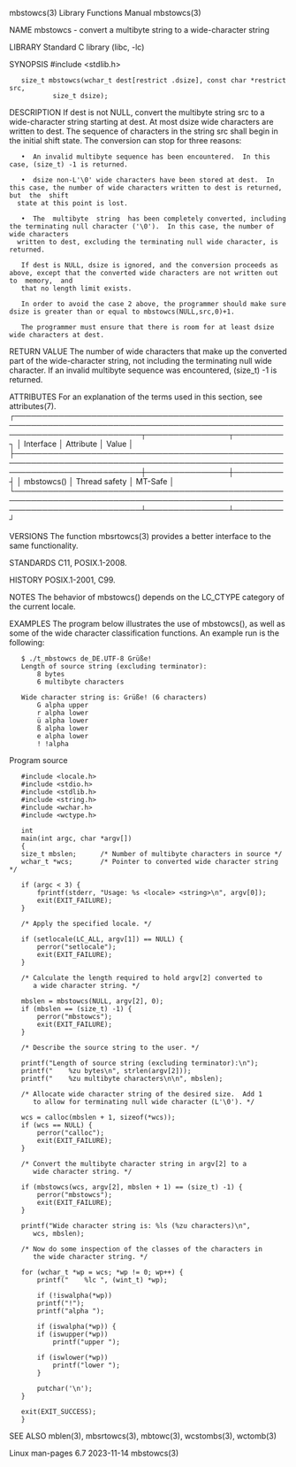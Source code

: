 mbstowcs(3)							   Library Functions Manual							   mbstowcs(3)

NAME
       mbstowcs - convert a multibyte string to a wide-character string

LIBRARY
       Standard C library (libc, -lc)

SYNOPSIS
       #include <stdlib.h>

       size_t mbstowcs(wchar_t dest[restrict .dsize], const char *restrict src,
		       size_t dsize);

DESCRIPTION
       If  dest is not NULL, convert the multibyte string src to a wide-character string starting at dest.  At most dsize wide characters are written to dest.
       The sequence of characters in the string src shall begin in the initial shift state.  The conversion can stop for three reasons:

       •  An invalid multibyte sequence has been encountered.  In this case, (size_t) -1 is returned.

       •  dsize non-L'\0' wide characters have been stored at dest.  In this case, the number of wide characters written to dest is returned,  but  the	 shift
	  state at this point is lost.

       •  The  multibyte  string  has been completely converted, including the terminating null character ('\0').  In this case, the number of wide characters
	  written to dest, excluding the terminating null wide character, is returned.

       If dest is NULL, dsize is ignored, and the conversion proceeds as above, except that the converted wide characters are not written out to  memory,  and
       that no length limit exists.

       In order to avoid the case 2 above, the programmer should make sure dsize is greater than or equal to mbstowcs(NULL,src,0)+1.

       The programmer must ensure that there is room for at least dsize wide characters at dest.

RETURN VALUE
       The  number  of wide characters that make up the converted part of the wide-character string, not including the terminating null wide character.	 If an
       invalid multibyte sequence was encountered, (size_t) -1 is returned.

ATTRIBUTES
       For an explanation of the terms used in this section, see attributes(7).
       ┌───────────────────────────────────────────────────────────────────────────────────────────────────────────────────────────┬───────────────┬─────────┐
       │ Interface														   │ Attribute	   │ Value   │
       ├───────────────────────────────────────────────────────────────────────────────────────────────────────────────────────────┼───────────────┼─────────┤
       │ mbstowcs()														   │ Thread safety │ MT-Safe │
       └───────────────────────────────────────────────────────────────────────────────────────────────────────────────────────────┴───────────────┴─────────┘

VERSIONS
       The function mbsrtowcs(3) provides a better interface to the same functionality.

STANDARDS
       C11, POSIX.1-2008.

HISTORY
       POSIX.1-2001, C99.

NOTES
       The behavior of mbstowcs() depends on the LC_CTYPE category of the current locale.

EXAMPLES
       The program below illustrates the use of mbstowcs(), as well as some of the wide character classification functions.  An example run is the following:

	   $ ./t_mbstowcs de_DE.UTF-8 Grüße!
	   Length of source string (excluding terminator):
	       8 bytes
	       6 multibyte characters

	   Wide character string is: Grüße! (6 characters)
	       G alpha upper
	       r alpha lower
	       ü alpha lower
	       ß alpha lower
	       e alpha lower
	       ! !alpha

   Program source

       #include <locale.h>
       #include <stdio.h>
       #include <stdlib.h>
       #include <string.h>
       #include <wchar.h>
       #include <wctype.h>

       int
       main(int argc, char *argv[])
       {
	   size_t mbslen;      /* Number of multibyte characters in source */
	   wchar_t *wcs;       /* Pointer to converted wide character string */

	   if (argc < 3) {
	       fprintf(stderr, "Usage: %s <locale> <string>\n", argv[0]);
	       exit(EXIT_FAILURE);
	   }

	   /* Apply the specified locale. */

	   if (setlocale(LC_ALL, argv[1]) == NULL) {
	       perror("setlocale");
	       exit(EXIT_FAILURE);
	   }

	   /* Calculate the length required to hold argv[2] converted to
	      a wide character string. */

	   mbslen = mbstowcs(NULL, argv[2], 0);
	   if (mbslen == (size_t) -1) {
	       perror("mbstowcs");
	       exit(EXIT_FAILURE);
	   }

	   /* Describe the source string to the user. */

	   printf("Length of source string (excluding terminator):\n");
	   printf("    %zu bytes\n", strlen(argv[2]));
	   printf("    %zu multibyte characters\n\n", mbslen);

	   /* Allocate wide character string of the desired size.  Add 1
	      to allow for terminating null wide character (L'\0'). */

	   wcs = calloc(mbslen + 1, sizeof(*wcs));
	   if (wcs == NULL) {
	       perror("calloc");
	       exit(EXIT_FAILURE);
	   }

	   /* Convert the multibyte character string in argv[2] to a
	      wide character string. */

	   if (mbstowcs(wcs, argv[2], mbslen + 1) == (size_t) -1) {
	       perror("mbstowcs");
	       exit(EXIT_FAILURE);
	   }

	   printf("Wide character string is: %ls (%zu characters)\n",
		  wcs, mbslen);

	   /* Now do some inspection of the classes of the characters in
	      the wide character string. */

	   for (wchar_t *wp = wcs; *wp != 0; wp++) {
	       printf("	   %lc ", (wint_t) *wp);

	       if (!iswalpha(*wp))
		   printf("!");
	       printf("alpha ");

	       if (iswalpha(*wp)) {
		   if (iswupper(*wp))
		       printf("upper ");

		   if (iswlower(*wp))
		       printf("lower ");
	       }

	       putchar('\n');
	   }

	   exit(EXIT_SUCCESS);
       }

SEE ALSO
       mblen(3), mbsrtowcs(3), mbtowc(3), wcstombs(3), wctomb(3)

Linux man-pages 6.7							  2023-11-14								   mbstowcs(3)
